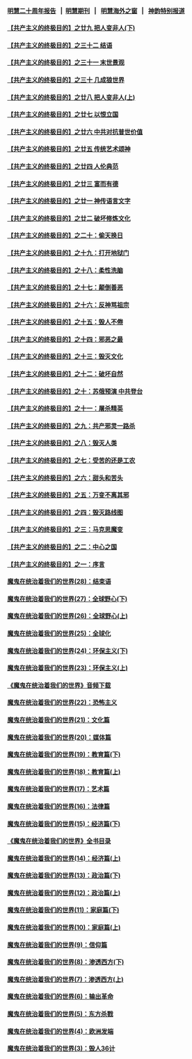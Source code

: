 #### [明慧二十周年报告](https://github.com/gfw-breaker/mh-reports/blob/master/README.md?t=07230202) &nbsp;&nbsp;|&nbsp;&nbsp;[明慧期刊](https://github.com/gfw-breaker/mh-qikan) &nbsp;&nbsp;|&nbsp;&nbsp; [明慧海外之窗](https://github.com/gfw-breaker/mh-news/blob/master/README.md?t=07230202) &nbsp;&nbsp;|&nbsp;&nbsp; [神韵特别报道](https://github.com/gfw-breaker/mh-news/blob/master/shenyun.md?t=07230202) 

#### [【共产主义的终极目的】之廿九 把人变非人(下)](../pages/nsc422/n11344140.md?t=07230202) 

#### [【共产主义的终极目的】之三十二 结语](../pages/nsc422/n11360535.md?t=07230202) 

#### [【共产主义的终极目的】之三十一 末世景观](../pages/nsc422/n11351129.md?t=07230202) 

#### [【共产主义的终极目的】之三十 几成狼世界](../pages/nsc422/n11348280.md?t=07230202) 

#### [【共产主义的终极目的】之廿八 把人变非人(上)](../pages/nsc422/n11340492.md?t=07230202) 

#### [【共产主义的终极目的】之廿七 以恨立国](../pages/nsc422/n11336944.md?t=07230202) 

#### [【共产主义的终极目的】之廿六 中共对抗普世价值](../pages/nsc422/n11324785.md?t=07230202) 

#### [【共产主义的终极目的】之廿五 传统艺术颂神](../pages/nsc422/n11296396.md?t=07230202) 

#### [【共产主义的终极目的】之廿四 人伦典范](../pages/nsc422/n11296397.md?t=07230202) 

#### [【共产主义的终极目的】之廿三 富而有德](../pages/nsc422/n11283598.md?t=07230202) 

#### [【共产主义的终极目的】之廿一 神传语言文字](../pages/nsc422/n11263265.md?t=07230202) 

#### [【共产主义的终极目的】之廿二 破坏修炼文化](../pages/nsc422/n11245728.md?t=07230202) 

#### [【共产主义的终极目的】之二十：偷天换日](../pages/nsc422/n11238846.md?t=07230202) 

#### [【共产主义的终极目的】之十九：打开地狱门](../pages/nsc422/n11206376.md?t=07230202) 

#### [【共产主义的终极目的】之十八：柔性洗脑](../pages/nsc422/n11199994.md?t=07230202) 

#### [【共产主义的终极目的】之十七：颠倒善恶](../pages/nsc422/n11179782.md?t=07230202) 

#### [【共产主义的终极目的】之十六：反神骂祖宗](../pages/nsc422/n11166798.md?t=07230202) 

#### [【共产主义的终极目的】之十五：毁人不倦](../pages/nsc422/n11166792.md?t=07230202) 

#### [【共产主义的终极目的】之十四：邪恶之最](../pages/nsc422/n11150249.md?t=07230202) 

#### [【共产主义的终极目的】之十三：毁灭文化](../pages/nsc422/n11135227.md?t=07230202) 

#### [【共产主义的终极目的】之十二：破坏自然](../pages/nsc422/n11135214.md?t=07230202) 

#### [【共产主义的终极目的】之十：苏俄预演 中共登台](../pages/nsc422/n11118424.md?t=07230202) 

#### [【共产主义的终极目的】之十一：屠杀精英](../pages/nsc422/n11118442.md?t=07230202) 

#### [【共产主义的终极目的】之九：共产邪灵一路杀](../pages/nsc422/n11114139.md?t=07230202) 

#### [【共产主义的终极目的】之八：毁灭人类](../pages/nsc422/n11108503.md?t=07230202) 

#### [【共产主义的终极目的】之七：受苦的还是工农](../pages/nsc422/n11101809.md?t=07230202) 

#### [【共产主义的终极目的】之六：甜头和苦头](../pages/nsc422/n11096971.md?t=07230202) 

#### [【共产主义的终极目的】之五：万变不离其邪](../pages/nsc422/n11091285.md?t=07230202) 

#### [【共产主义的终极目的】之四：毁灭路线图](../pages/nsc422/n11086284.md?t=07230202) 

#### [【共产主义的终极目的】之三：马克思魔变](../pages/nsc422/n11061941.md?t=07230202) 

#### [【共产主义的终极目的】之二：中心之国](../pages/nsc422/n11047728.md?t=07230202) 

#### [【共产主义的终极目的】之一：序言](../pages/nsc422/n11086077.md?t=07230202) 

#### [魔鬼在统治着我们的世界(28)：结束语](../pages/nsc422/n10936246.md?t=07230202) 

#### [魔鬼在统治着我们的世界(27)：全球野心(下)](../pages/nsc422/n10928319.md?t=07230202) 

#### [魔鬼在统治着我们的世界(26)：全球野心(上)](../pages/nsc422/n10900318.md?t=07230202) 

#### [魔鬼在统治着我们的世界(25)：全球化](../pages/nsc422/n10788205.md?t=07230202) 

#### [魔鬼在统治着我们的世界(24)：环保主义(下)](../pages/nsc422/n10695307.md?t=07230202) 

#### [魔鬼在统治着我们的世界(23)：环保主义(上)](../pages/nsc422/n10688613.md?t=07230202) 

#### [《魔鬼在统治着我们的世界》音频下载](../pages/nsc422/n10635553.md?t=07230202) 

#### [魔鬼在统治着我们的世界(22)：恐怖主义](../pages/nsc422/n10614727.md?t=07230202) 

#### [魔鬼在统治着我们的世界(21)：文化篇](../pages/nsc422/n10597706.md?t=07230202) 

#### [魔鬼在统治着我们的世界(20)：媒体篇](../pages/nsc422/n10586579.md?t=07230202) 

#### [魔鬼在统治着我们的世界(19)：教育篇(下)](../pages/nsc422/n10564808.md?t=07230202) 

#### [魔鬼在统治着我们的世界(18)：教育篇(上)](../pages/nsc422/n10526970.md?t=07230202) 

#### [魔鬼在统治着我们的世界(17)：艺术篇](../pages/nsc422/n10499093.md?t=07230202) 

#### [魔鬼在统治着我们的世界(16)：法律篇](../pages/nsc422/n10485969.md?t=07230202) 

#### [魔鬼在统治着我们的世界(15)：经济篇(下)](../pages/nsc422/n10469975.md?t=07230202) 

#### [《魔鬼在统治着我们的世界》全书目录](../pages/nsc422/n10464261.md?t=07230202) 

#### [魔鬼在统治着我们的世界(14)：经济篇(上)](../pages/nsc422/n10457370.md?t=07230202) 

#### [魔鬼在统治着我们的世界(13)：政治篇(下)](../pages/nsc422/n10448270.md?t=07230202) 

#### [魔鬼在统治着我们的世界(12)：政治篇(上)](../pages/nsc422/n10444576.md?t=07230202) 

#### [魔鬼在统治着我们的世界(11)：家庭篇(下)](../pages/nsc422/n10440961.md?t=07230202) 

#### [魔鬼在统治着我们的世界(10)：家庭篇(上)](../pages/nsc422/n10435448.md?t=07230202) 

#### [魔鬼在统治着我们的世界(9)：信仰篇](../pages/nsc422/n10432159.md?t=07230202) 

#### [魔鬼在统治着我们的世界(8)：渗透西方(下)](../pages/nsc422/n10429603.md?t=07230202) 

#### [魔鬼在统治着我们的世界(7)：渗透西方(上)](../pages/nsc422/n10426013.md?t=07230202) 

#### [魔鬼在统治着我们的世界(6)：输出革命](../pages/nsc422/n10421536.md?t=07230202) 

#### [魔鬼在统治着我们的世界(5)：东方杀戮](../pages/nsc422/n10417707.md?t=07230202) 

#### [魔鬼在统治着我们的世界(4)：欧洲发端](../pages/nsc422/n10414890.md?t=07230202) 

#### [魔鬼在统治着我们的世界(3)：毁人36计](../pages/nsc422/n10411583.md?t=07230202) 

